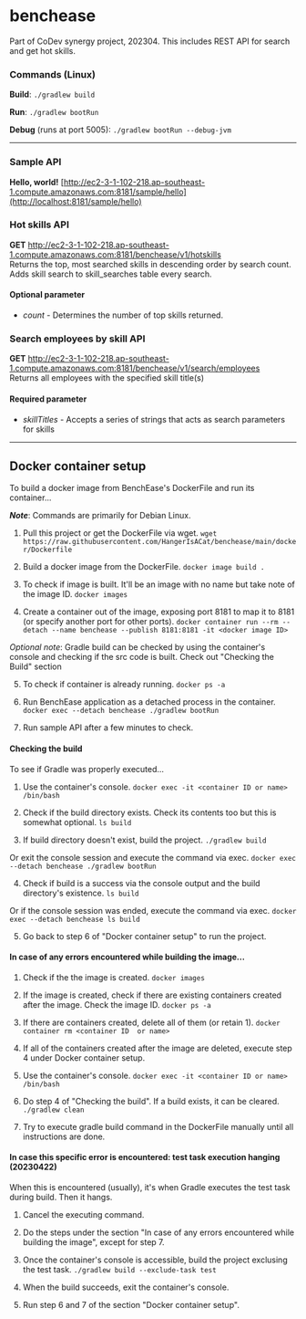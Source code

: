 # benchease
Part of CoDev synergy project, 202304. This includes REST API for search and get hot skills.

### Commands (Linux)
**Build**: `./gradlew build`

**Run**: `./gradlew bootRun`

**Debug** (runs at port 5005): `./gradlew bootRun --debug-jvm`

---

### Sample API
**Hello, world!** [http://ec2-3-1-102-218.ap-southeast-1.compute.amazonaws.com:8181/sample/hello](http://localhost:8181/sample/hello)

### Hot skills API
**GET** http://ec2-3-1-102-218.ap-southeast-1.compute.amazonaws.com:8181/benchease/v1/hotskills
<br />
Returns the top, most searched skills in descending order by search count. Adds skill search to skill_searches table every search.
#### Optional parameter
* _count_ - Determines the number of top skills returned. 

### Search employees by skill API
**GET** http://ec2-3-1-102-218.ap-southeast-1.compute.amazonaws.com:8181/benchease/v1/search/employees
<br />
Returns all employees with the specified skill title(s)

#### Required parameter
* _skillTitles_ - Accepts a series of strings that acts as search parameters for skills

--- 

## Docker container setup
To build a docker image from BenchEase's DockerFile and run its container... 

_**Note**_: Commands are primarily for Debian Linux. 

1. Pull this project or get the DockerFile via wget. 
`wget https://raw.githubusercontent.com/HangerIsACat/benchease/main/docker/Dockerfile` 

2. Build a docker image from the DockerFile. 
`docker image build .` 

3. To check if image is built. It'll be an image with no name but take note of the image ID. 
`docker images` 

4. Create a container out of the image, exposing port 8181 to map it to 8181 (or specify another port for other ports). 
`docker container run --rm --detach --name benchease --publish 8181:8181 -it <docker image ID>` 

_Optional note_: Gradle build can be checked by using the container's console and checking if the src code is built. Check out "Checking the Build" section

5. To check if container is already running. 
`docker ps -a` 

6. Run BenchEase application as a detached process in the container. 
`docker exec --detach benchease ./gradlew bootRun` 

7. Run sample API after a few minutes to check. 

#### Checking the build
To see if Gradle was properly executed...

1. Use the container's console. 
`docker exec -it <container ID or name> /bin/bash` 

2. Check if the build directory exists. Check its contents too but this is somewhat optional. 
`ls build` 

3. If build directory doesn't exist, build the project. 
`./gradlew build` 

Or exit the console session and execute the command via exec. 
`docker exec --detach benchease ./gradlew bootRun` 

4. Check if build is a success via the console output and the build directory's existence. 
`ls build` 

Or if the console session was ended, execute the command via exec. 
`docker exec --detach benchease ls build` 

5. Go back to step 6 of "Docker container setup" to run the project. 


#### In case of any errors encountered while building the image...

1. Check if the the image is created. 
`docker images` 

2. If the image is created, check if there are existing containers created after the image. Check the image ID. 
`docker ps -a` 

3. If there are containers created, delete all of them (or retain 1). 
`docker container rm <container ID  or name>` 

4. If all of the containers created after the image are deleted, execute step 4 under Docker container setup. 

5. Use the container's console. 
`docker exec -it <container ID or name> /bin/bash` 

6. Do step 4 of "Checking the build". If a build exists, it can be cleared. 
`./gradlew clean`

7. Try to execute gradle build command in the DockerFile manually until all instructions are done. 

#### In case this specific error is encountered: test task execution hanging (20230422)
When this is encountered (usually), it's when Gradle executes the test task during build. Then it hangs. 

1. Cancel the executing command. 

2. Do the steps under the section "In case of any errors encountered while building the image", except for step 7.

3. Once the container's console is accessible, build the project exclusing the test task. 
`./gradlew build --exclude-task test`

4. When the build succeeds, exit the container's console. 

5. Run step 6 and 7 of the section "Docker container setup".
